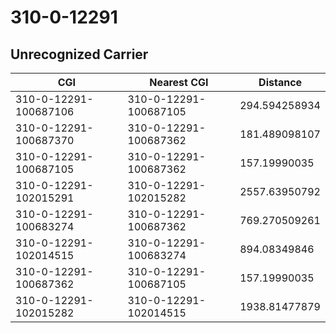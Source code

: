 # 310-0-12291
## Unrecognized Carrier


| CGI | Nearest CGI | Distance |
|-----|-------------|----------|
| 310-0-12291-100687106 | 310-0-12291-100687105 | 294.594258934 |
| 310-0-12291-100687370 | 310-0-12291-100687362 | 181.489098107 |
| 310-0-12291-100687105 | 310-0-12291-100687362 | 157.19990035 |
| 310-0-12291-102015291 | 310-0-12291-102015282 | 2557.63950792 |
| 310-0-12291-100683274 | 310-0-12291-100687362 | 769.270509261 |
| 310-0-12291-102014515 | 310-0-12291-100683274 | 894.08349846 |
| 310-0-12291-100687362 | 310-0-12291-100687105 | 157.19990035 |
| 310-0-12291-102015282 | 310-0-12291-102014515 | 1938.81477879 |

